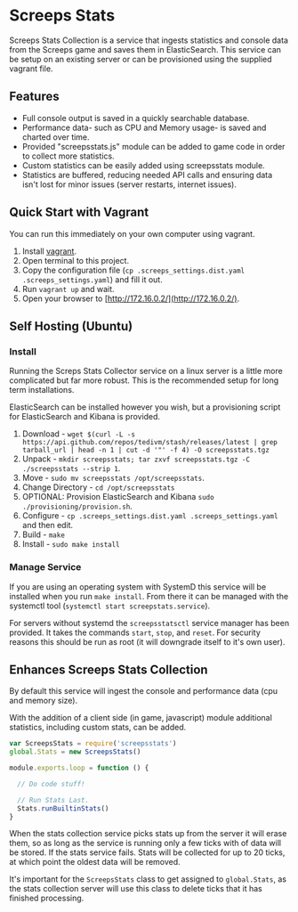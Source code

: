 # Screeps Stats

Screeps Stats Collection is a service that ingests statistics and console data from the Screeps
game and saves them in ElasticSearch. This service can be setup on an existing server or can
be provisioned using the supplied vagrant file.


## Features

* Full console output is saved in a quickly searchable database.
* Performance data- such as CPU and Memory usage- is saved and charted over time.
* Provided "screepsstats.js" module can be added to game code in order to collect more statistics.
* Custom statistics can be easily added using screepsstats module.
* Statistics are buffered, reducing needed API calls and ensuring data isn't lost for minor issues (server restarts, internet issues).


## Quick Start with Vagrant

You can run this immediately on your own computer using vagrant.

1. Install [vagrant](https://www.vagrantup.com/).
2. Open terminal to this project.
3. Copy the configuration file (`cp .screeps_settings.dist.yaml .screeps_settings.yaml`) and fill it out.
4. Run `vagrant up` and wait.
6. Open your browser to [http://172.16.0.2/](http://172.16.0.2/).


## Self Hosting (Ubuntu)

### Install

Running the Screps Stats Collector service on a linux server is a little more complicated but far more
robust. This is the recommended setup for long term installations.

ElasticSearch can be installed however you wish, but a provisioning script for ElasticSearch and
Kibana is provided.

1. Download - `wget $(curl -L -s https://api.github.com/repos/tedivm/stash/releases/latest | grep tarball_url | head -n 1 | cut -d '"' -f 4) -O screepsstats.tgz`
2. Unpack - `mkdir screepsstats; tar zxvf screepsstats.tgz -C ./screepsstats --strip 1`.
3. Move - `sudo mv screepsstats /opt/screepsstats`.
4. Change Directory - `cd /opt/screepsstats`
5. OPTIONAL: Provision ElasticSearch and Kibana `sudo ./provisioning/provision.sh`.
6. Configure - `cp .screeps_settings.dist.yaml .screeps_settings.yaml` and then edit.
7. Build - `make`
8. Install - `sudo make install`


### Manage Service

If you are using an operating system with SystemD this service will be installed when you run `make install`.
From there it can be managed with the systemctl tool (`systemctl start screepstats.service`).

For servers without systemd the `screepsstatsctl` service manager has been provided. It takes the commands
`start`, `stop`, and `reset`. For security reasons this should be run as root (it will downgrade itself
to it's own user).


## Enhances Screeps Stats Collection

By default this service will ingest the console and performance data (cpu and memory size).

With the addition of a client side (in game, javascript) module additional statistics, including
custom stats, can be added.

```javascript
var ScreepsStats = require('screepsstats')
global.Stats = new ScreepsStats()

module.exports.loop = function () {

  // Do code stuff!

  // Run Stats Last.
  Stats.runBuiltinStats()
}
```

When the stats collection service picks stats up from the server it will erase them, so as long as the service is
running only a few ticks with of data will be stored. If the stats service fails. Stats will be collected for up
to 20 ticks, at which point the oldest data will be removed.

It's important for the `ScreepsStats` class to get assigned to `global.Stats`, as the stats collection server will
use this class to delete ticks that it has finished processing.
